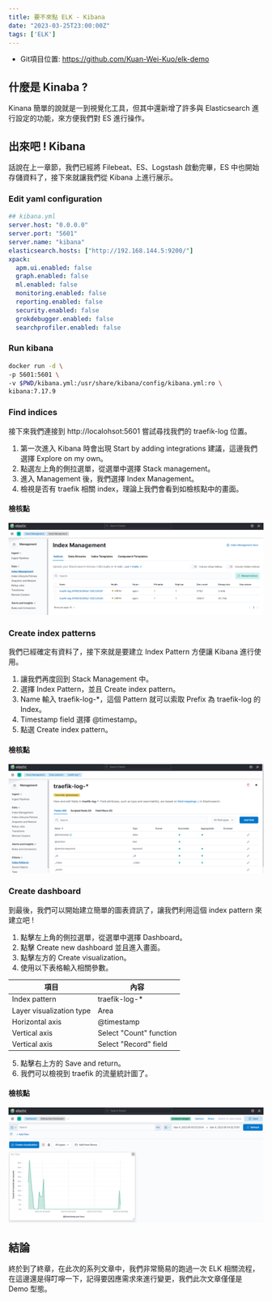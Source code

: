 ```yaml
---
title: 要不來點 ELK - Kibana
date: "2023-03-25T23:00:00Z"
tags: ['ELK']
---
```

* Git項目位置: https://github.com/Kuan-Wei-Kuo/elk-demo

## 什麼是 Kinaba ?
Kinana 簡單的說就是一到視覺化工具，但其中還新增了許多與 Elasticsearch 進行設定的功能，來方便我們對 ES 進行操作。

## 出來吧 ! Kibana
話說在上一章節，我們已經將 Filebeat、ES、Logstash 啟動完畢，ES 中也開始存儲資料了，接下來就讓我們從 Kibana 上進行展示。

### Edit yaml configuration
```yaml
## kibana.yml
server.host: "0.0.0.0"
server.port: "5601"
server.name: "kibana"
elasticsearch.hosts: ["http://192.168.144.5:9200/"]
xpack:
  apm.ui.enabled: false
  graph.enabled: false
  ml.enabled: false
  monitoring.enabled: false
  reporting.enabled: false
  security.enabled: false
  grokdebugger.enabled: false
  searchprofiler.enabled: false
```

### Run kibana
```bash
docker run -d \
-p 5601:5601 \
-v $PWD/kibana.yml:/usr/share/kibana/config/kibana.yml:ro \
kibana:7.17.9
```

### Find indices
接下來我們連接到 http://localohsot:5601 嘗試尋找我們的 traefik-log 位置。

1. 第一次進入 Kibana 時會出現 Start by adding integrations 建議，這邊我們選擇 Explore on my own。
2. 點選左上角的側拉選單，從選單中選擇 Stack management。
3. 進入 Management 後，我們選擇 Index Management。
4. 檢視是否有 traefik 相關 index，理論上我們會看到如檢核點中的畫面。

#### 檢核點
![kibana_index_management](./kibana_index_management.png)

### Create index patterns
我們已經確定有資料了，接下來就是要建立 Index Pattern 方便讓 Kibana 進行使用。

1. 讓我們再度回到 Stack Management 中。
2. 選擇 Index Pattern，並且 Create index pattern。
3. Name 輸入 traefik-log-*，這個 Pattern 就可以索取 Prefix 為 traefik-log 的 Index。
4. Timestamp field 選擇 @timestamp。
5. 點選 Create index pattern。

#### 檢核點
![kibana_index_pattern](./kibana_index_pattern.png)

### Create dashboard
到最後，我們可以開始建立簡單的圖表資訊了，讓我們利用這個 index pattern 來建立吧 !

1. 點擊左上角的側拉選單，從選單中選擇 Dashboard。
2. 點擊 Create new dashboard 並且進入畫面。
3. 點擊左方的 Create visualization。
4. 使用以下表格輸入相關參數。

| 項目 | 內容 |
|-----|-----|
| Index pattern | traefik-log-* |
| Layer visualization type | Area |
| Horizontal axis | @timestamp |
| Vertical axis | Select "Count" function |
| Vertical axis | Select "Record" field |

5. 點擊右上方的 Save and return。
6. 我們可以檢視到 traefik 的流量統計圖了。

#### 檢核點
![kibana_dashboard](./kibana_dashboard.png)

## 結論
終於到了終章，在此次的系列文章中，我們非常簡易的跑過一次 ELK 相關流程，在這邊還是得叮嚀一下，記得要因應需求來進行變更，我們此次文章僅僅是 Demo 型態。